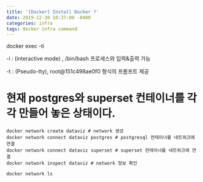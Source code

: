 ```yaml
---
title: '[Docker] Install Docker ?'
date: 2019-12-30 10:37:00 -0400
categories: infra
tags: docker infra command
---
```


docker exec -ti

-i : (interactive mode) , /bin/bash 프로세스와 입력&출력 가능

-t : (Pseudo-tty), root@151c498ae0f0 형식의 프롬프트 제공

# 현재 postgres와 superset 컨테이너를 각각 만들어 놓은 상태이다.

```
docker network create dataviz # network 생성
docker network connect dataviz postgres # postgresql 컨테이너를 네트워크에 연결
docker network connect dataviz superset # superset 컨테이너를 네트워크에 연결
docker network inspect dataviz # network 정보 확인
```

```
docker network ls
```